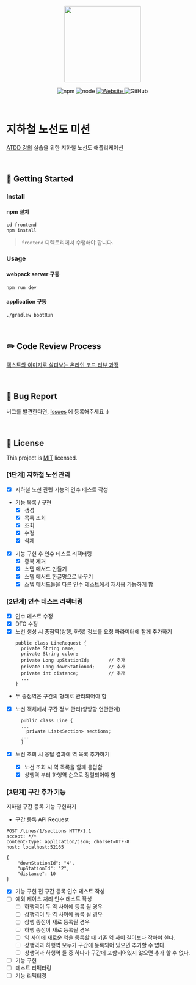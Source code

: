 <p align="center">
    <img width="200px;" src="https://raw.githubusercontent.com/woowacourse/atdd-subway-admin-frontend/master/images/main_logo.png"/>
</p>
<p align="center">
  <img alt="npm" src="https://img.shields.io/badge/npm-%3E%3D%205.5.0-blue">
  <img alt="node" src="https://img.shields.io/badge/node-%3E%3D%209.3.0-blue">
  <a href="https://edu.nextstep.camp/c/R89PYi5H" alt="nextstep atdd">
    <img alt="Website" src="https://img.shields.io/website?url=https%3A%2F%2Fedu.nextstep.camp%2Fc%2FR89PYi5H">
  </a>
  <img alt="GitHub" src="https://img.shields.io/github/license/next-step/atdd-subway-admin">
</p>

<br>

# 지하철 노선도 미션
[ATDD 강의](https://edu.nextstep.camp/c/R89PYi5H) 실습을 위한 지하철 노선도 애플리케이션

<br>

## 🚀 Getting Started

### Install
#### npm 설치
```
cd frontend
npm install
```
> `frontend` 디렉토리에서 수행해야 합니다.

### Usage
#### webpack server 구동
```
npm run dev
```
#### application 구동
```
./gradlew bootRun
```
<br>

## ✏️ Code Review Process
[텍스트와 이미지로 살펴보는 온라인 코드 리뷰 과정](https://github.com/next-step/nextstep-docs/tree/master/codereview)

<br>

## 🐞 Bug Report

버그를 발견한다면, [Issues](https://github.com/next-step/atdd-subway-admin/issues) 에 등록해주세요 :)

<br>

## 📝 License

This project is [MIT](https://github.com/next-step/atdd-subway-admin/blob/master/LICENSE.md) licensed.

### [1단계] 지하철 노선 관리

- [X] 지하철 노선 관련 기능의 인수 테스트 작성
- 기능 목록 / 구현
  - [X] 생성
  - [X] 목록 조회
  - [X] 조회
  - [X] 수정
  - [X] 삭제
- [X] 기능 구현 후 인수 테스트 리팩터링
  - [X] 중복 제거
  - [X] 스텝 메서드 만들기
  - [X] 스텝 메서드 한글명으로 바꾸기
  - [X] 스텝 메서드들을 다른 인수 테스트에서 재사용 가능하게 함

### [2단계] 인수 테스트 리팩터링

- [X] 인수 테스트 수정
- [X] DTO 수정
- [X] 노선 생성 시 종점역(상행, 하행) 정보를 요청 파라미터에 함께 추가하기
  ```
  public class LineRequest {
    private String name;
    private String color;
    private Long upStationId;       // 추가
    private Long downStationId;     // 추가
    private int distance;           // 추가
    ...
  }
  ```
- 두 종점역은 구간의 형태로 관리되어야 함
- [X] 노선 객체에서 구간 정보 관리(양방향 연관관계)
  ```
    public class Line {
    ...
      private List<Section> sections;
    ...
    }
  ```

- [X] 노선 조회 시 응답 결과에 역 목록 추가하기
  - [X] 노선 조회 시 역 목록을 함께 응답함
  - [X] 상행역 부터 하행역 순으로 정렬되어야 함

### [3단계] 구간 추가 기능

지하철 구간 등록 기능 구현하기
- 구간 등록 API Request
```
POST /lines/1/sections HTTP/1.1
accept: */*
content-type: application/json; charset=UTF-8
host: localhost:52165

{
    "downStationId": "4",
    "upStationId": "2",
    "distance": 10
}
```
- [X] 기능 구현 전 구간 등록 인수 테스트 작성
- [ ] 예외 케이스 처리 인수 테스트 작성
  - [ ] 하행역이 두 역 사이에 등록 될 경우
  - [ ] 상행역이 두 역 사이에 등록 될 경우
  - [ ] 상행 종점이 새로 등록될 경우
  - [ ] 하행 종점이 새로 등록될 경우
  - [ ] 역 사이에 새로운 역을 등록할 때 기존 역 사이 길이보다 작아야 한다.
  - [ ] 상행역과 하행역 모두가 구간에 등록되어 있으면 추가할 수 없다.
  - [ ] 상행역과 하행역 둘 중 하나가 구간에 포함되어있지 않으면 추가 할 수 없다.
- [ ] 기능 구현
- [ ] 테스트 리펙터링
- [ ] 기능 리펙터링
